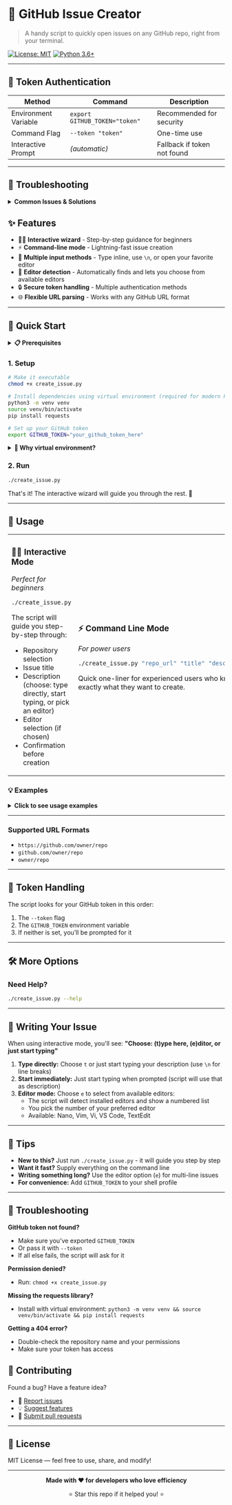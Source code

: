 # 🚀 GitHub Issue Creator

> A handy script to quickly open issues on any GitHub repo, right from your terminal.

[![License: MIT](https://img.shields.io/badge/License-MIT-yellow.svg)](https://opensource.org/licenses/MIT)
[![Python 3.6+](https://img.shields.io/badge/python-3.6+-blue.svg)](https://www.python.org/downloads/)

---

## 🔑 Token Authentication

| Method               | Command                       | Description                 |
| -------------------- | ----------------------------- | --------------------------- |
| Environment Variable | `export GITHUB_TOKEN="token"` | Recommended for security    |
| Command Flag         | `--token "token"`             | One-time use                |
| Interactive Prompt   | _(automatic)_                 | Fallback if token not found |

---

## 🐛 Troubleshooting

<details>
<summary><strong>Common Issues & Solutions</strong></summary>

| Issue                           | Solution                                                                                                     |
| ------------------------------- | ------------------------------------------------------------------------------------------------------------ |
| **"GitHub token not found"**    | Set `export GITHUB_TOKEN="your_token"` or use `--token` flag                                                 |
| **"Permission denied"**         | Run `chmod +x create_issue.py`                                                                               |
| **"requests module not found"** | Install with virtual environment: `python3 -m venv venv && source venv/bin/activate && pip install requests` |
| **"404 error"**                 | Check repository name and token permissions                                                                  |

</details>

## ✨ Features

- 🧙‍♂️ **Interactive wizard** - Step-by-step guidance for beginners
- ⚡ **Command-line mode** - Lightning-fast issue creation
- 📝 **Multiple input methods** - Type inline, use `\n`, or open your favorite editor
- 🎨 **Editor detection** - Automatically finds and lets you choose from available editors
- 🔒 **Secure token handling** - Multiple authentication methods
- 🌐 **Flexible URL parsing** - Works with any GitHub URL format

---

## 🚀 Quick Start

<details>
<summary><strong>📋 Prerequisites</strong></summary>

- Python 3.6 or higher
- `requests` library
- A GitHub personal access token

</details>

### 1. Setup

```bash
# Make it executable
chmod +x create_issue.py

# Install dependencies using virtual environment (required for modern Python)
python3 -m venv venv
source venv/bin/activate
pip install requests

# Set up your GitHub token
export GITHUB_TOKEN="your_github_token_here"
```

<details>
<summary><strong>🤔 Why virtual environment?</strong></summary>

Modern Python installations (especially via Homebrew) prevent system-wide package installation to avoid conflicts. A virtual environment creates an isolated Python environment just for this project.

**To use the script later:**

```bash
# Activate the environment first (do this each time)
source venv/bin/activate

# Then run the script
./create_issue.py
```

**Alternative:** If you prefer not to activate each time, you can run:

```bash
venv/bin/python create_issue.py
```

</details>

### 2. Run

```bash
./create_issue.py
```

That's it! The interactive wizard will guide you through the rest. 🎉

---

## 📖 Usage

<table>
<tr>
<td width="50%">

### 🧙‍♂️ Interactive Mode

_Perfect for beginners_

```bash
./create_issue.py
```

The script will guide you step-by-step through:

- Repository selection
- Issue title
- Description (choose: type directly, start typing, or pick an editor)
- Editor selection (if chosen)
- Confirmation before creation

</td>
<td width="50%">

### ⚡ Command Line Mode

_For power users_

```bash
./create_issue.py "repo_url" "title" "description"
```

Quick one-liner for experienced users who know exactly what they want to create.

</td>
</tr>
</table>

### 💡 Examples

<details>
<summary><strong>Click to see usage examples</strong></summary>

```bash
# Basic usage - interactive mode
./create_issue.py

# Command line with full URL
./create_issue.py "https://github.com/microsoft/vscode" "Bug: App crashes" "The app crashes on startup"

# Short format
./create_issue.py "microsoft/vscode" "Feature request" "Add dark mode"

# With custom token
./create_issue.py "user/repo" "Bug report" "Description" --token "your_token"

# Force interactive mode
./create_issue.py --interactive
```

</details>

---

### Supported URL Formats

- `https://github.com/owner/repo`
- `github.com/owner/repo`
- `owner/repo`

---

## 🔑 Token Handling

The script looks for your GitHub token in this order:

1. The `--token` flag
2. The `GITHUB_TOKEN` environment variable
3. If neither is set, you’ll be prompted for it

---

## 🛠️ More Options

### Need Help?

```bash
./create_issue.py --help
```

---

## 📝 Writing Your Issue

When using interactive mode, you'll see: **"Choose: (t)ype here, (e)ditor, or just start typing"**

1. **Type directly:** Choose `t` or just start typing your description (use `\n` for line breaks)
2. **Start immediately:** Just start typing when prompted (script will use that as description)
3. **Editor mode:** Choose `e` to select from available editors:
   - The script will detect installed editors and show a numbered list
   - You pick the number of your preferred editor
   - Available: Nano, Vim, Vi, VS Code, TextEdit

---

## 🎯 Tips

- **New to this?** Just run `./create_issue.py` - it will guide you step by step
- **Want it fast?** Supply everything on the command line
- **Writing something long?** Use the editor option (`e`) for multi-line issues
- **For convenience:** Add `GITHUB_TOKEN` to your shell profile

---

## 🐛 Troubleshooting

**GitHub token not found?**

- Make sure you’ve exported `GITHUB_TOKEN`
- Or pass it with `--token`
- If all else fails, the script will ask for it

**Permission denied?**

- Run: `chmod +x create_issue.py`

**Missing the requests library?**

- Install with virtual environment: `python3 -m venv venv && source venv/bin/activate && pip install requests`

**Getting a 404 error?**

- Double-check the repository name and your permissions
- Make sure your token has access

## 🤝 Contributing

Found a bug? Have a feature idea?

- 🐛 [Report issues](../../issues)
- 💡 [Suggest features](../../issues)
- 🔧 [Submit pull requests](../../pulls)

---

## 📄 License

MIT License — feel free to use, share, and modify!

---

<div align="center">

**Made with ❤️ for developers who love efficiency**

⭐ Star this repo if it helped you! ⭐

</div>
